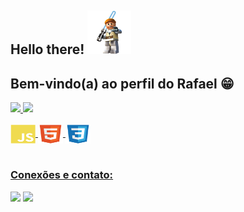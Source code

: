 ## Hello there! <img src="img/obi-wan.png" alt="imagem obi-wan lego" height="70">

## Bem-vindo(a) ao perfil do Rafael 😁

 <div>
   <a href="https://github.com/0rafae1">
   <img height="180em" src="https://github-readme-stats.vercel.app/api?username=0rafae1&show_icons=true&theme=tokyonight&include_all_commits=true&count_private=true"/>
   <img height="180em" src="https://github-readme-stats.vercel.app/api/top-langs/?username=0rafae1&layout=compact&langs_count=6&theme=tokyonight"/>
</div>
    
<div style="display: inline_block"><br>
  <img align="center" alt="Js" height="30" width="40" src="https://raw.githubusercontent.com/devicons/devicon/master/icons/javascript/javascript-plain.svg">
  <img align="center" alt="HTML" height="30" width="40" src="https://raw.githubusercontent.com/devicons/devicon/master/icons/html5/html5-original.svg">
  <img align="center" alt="CSS" height="30" width="40" src="https://raw.githubusercontent.com/devicons/devicon/master/icons/css3/css3-original.svg">
</div>
 
<br>
 
### Conexões e contato:
 
<div> 
  <a href="https://www.linkedin.com/in/orafael-sousa" target="_blank"><img src="https://img.shields.io/badge/-LinkedIn-%230077B5?style=for-the-badge&logo=invision&logoColor=white" target="_blank"></a>
  <a href = "mailto:rafaeltowork.outlook.com"><img src="https://img.shields.io/badge/-Outlook-%23333?style=for-the-badge&logo=mailboxdotorg&logoColor=white" target="_blank"></a> 
</div>
